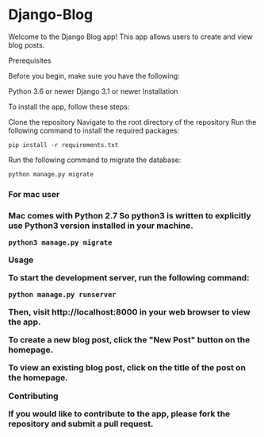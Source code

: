 # Django-Blog

<link rel="stylesheet" href="https://cdnjs.cloudflare.com/ajax/libs/highlight.js/10.1.1/styles/default.min.css">



Welcome to the Django Blog app! This app allows users to create and view blog posts.

Prerequisites

Before you begin, make sure you have the following:

Python 3.6 or newer
Django 3.1 or newer
Installation

To install the app, follow these steps:

Clone the repository
Navigate to the root directory of the repository
Run the following command to install the required packages:

<pre><code class="python hljs">pip install -r requirements.txt</code></pre>


Run the following command to migrate the database:


<pre><code class="python hljs">python manage.py migrate</code></pre>
<h3> For mac user <h3>
Mac comes with Python 2.7 So python3 is written to explicitly use Python3 version installed in your machine.
  
<pre><code class="python hljs">python3 manage.py migrate</code></pre>

Usage

To start the development server, run the following command:

<pre><code class="python hljs">python manage.py runserver</code></pre>

Then, visit http://localhost:8000 in your web browser to view the app.

To create a new blog post, click the "New Post" button on the homepage.

To view an existing blog post, click on the title of the post on the homepage.

Contributing

If you would like to contribute to the app, please fork the repository and submit a pull request.



